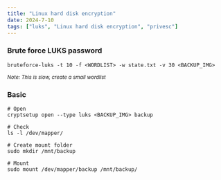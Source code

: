 ```yaml
---
title: "Linux hard disk encryption"
date: 2024-7-10
tags: ["luks", "Linux hard disk encryption", "privesc"]
---
```


### Brute force LUKS password

```console
bruteforce-luks -t 10 -f <WORDLIST> -w state.txt -v 30 <BACKUP_IMG>
```

<small>*Note: This is slow, create a small wordlist*</small>

### Basic

```console
# Open
cryptsetup open --type luks <BACKUP_IMG> backup
```

```console
# Check
ls -l /dev/mapper/
```

```console
# Create mount folder
sudo mkdir /mnt/backup
```

```console
# Mount
sudo mount /dev/mapper/backup /mnt/backup/
```
